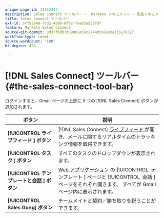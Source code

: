 ```yaml
---
unique-page-id: 14352444
description: Sales Connect ツールバー -  Marketo ドキュメント - 製品ドキュメント
title: Sales Connect ツールバー
exl-id: bff92e49-7dd2-4008-8f92-fee03a552fdf
feature: Marketo Sales Connect
source-git-commit: 0d37fbdb7d08901458c1744dc68893e155176327
workflow-type: tm+mt
source-wordcount: '100'
ht-degree: 42%

---
```


# [!DNL Sales Connect] ツールバー {#the-sales-connect-tool-bar}

ログインすると、Gmail ページの上部に 5 つの [!DNL Sales Connect] ボタンが追加されます。

| ボタン | 説明 |
|---|---|
| **[!UICONTROL ライブフィード &#x200B;] ボタン** | [!DNL Sales Connect] [ ライブフィード ](https://toutapp.com/next#live) が開き、メールに関するリアルタイムのトラッキング情報を取得できます。 |
| **[!UICONTROL タスク &#x200B;] ボタン** | すべてのタスクのドロップダウンが表示されます。 |
| **[!UICONTROL テンプレートと会話 &#x200B;] ボタン** | [Web アプリケーション ](https://toutapp.com/login) の [!UICONTROL &#x200B; テンプレート &#x200B;] ページと [!UICONTROL &#x200B; 会話 &#x200B;] ページをそれぞれ開きます。 すべてが Gmail ページ内に表示されます。 |
| **[!UICONTROL Sales Gong] ボタン** | チームメイトと契約／勝ち取りを祝うことができます。 |
